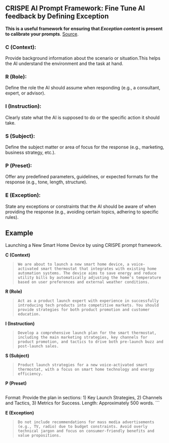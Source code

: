 ## CRISPE AI Prompt Framework: Fine Tune AI feedback by Defining Exception

**This is a useful framework for ensuring that *Exception content* is present to calibrate your prompts**. [Source](https://myframework.net/crispe-ai-prompt-framework/). <br />


### C (Context):
Provide background information about the scenario or situation.This helps the AI understand the environment and the task at hand. 

### R (Role):
Define the role the AI should assume when responding (e.g., a consultant, expert, or advisor).

### I (Instruction): 
Clearly state what the AI is supposed to do or the specific action it should take.

### S (Subject):
Define the subject matter or area of focus for the response (e.g., marketing, business strategy, etc.).

### P (Preset):
Offer any predefined parameters, guidelines, or expected formats for the response (e.g., tone, length, structure).

### E (Exception):
State any exceptions or constraints that the AI should be aware of when providing the response (e.g., avoiding certain topics, adhering to specific rules).

## Example

Launching a New Smart Home Device by using CRISPE prompt framework. <br />

**C (Context)** <br />

> ``` We are about to launch a new smart home device, a voice-activated smart thermostat that integrates with existing home automation systems. The device aims to save energy and reduce utility bills by automatically adjusting the home’s temperature based on user preferences and external weather conditions. ```

**R (Role)** <br />

> ``` Act as a product launch expert with experience in successfully introducing tech products into competitive markets. You should provide strategies for both product promotion and customer education. ```

**I (Instruction)** <br />

> ``` Develop a comprehensive launch plan for the smart thermostat, including the main marketing strategies, key channels for product promotion, and tactics to drive both pre-launch buzz and post-launch sales. ```

**S (Subject)** <br />

> ``` Product launch strategies for a new voice-activated smart thermostat, with a focus on smart home technology and energy efficiency. ```

**P (Preset)** <br />

> ``` Tone: Professional, informative, and engaging with a focus on innovation and customer benefits.
Format: Provide the plan in sections: 1) Key Launch Strategies, 2) Channels and Tactics, 3) Metrics for Success.
Length: Approximately 500 words. ```

**E (Exception)** <br />

> ``` Do not include recommendations for mass media advertisements (e.g., TV, radio) due to budget constraints. Avoid overly technical jargon and focus on consumer-friendly benefits and value propositions. ```